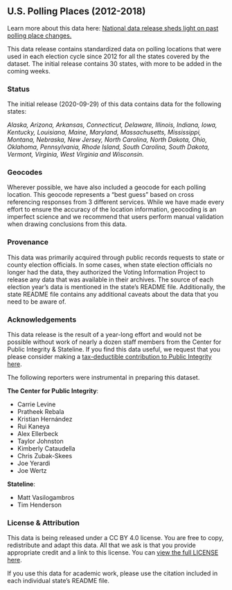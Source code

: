 ## U.S. Polling Places (2012-2018)

Learn more about this data here: [National data release sheds light on past polling place changes.](https://publicintegrity.org/politics/elections/ballotboxbarriers/data-release-sheds-light-on-past-polling-place-changes)

This data release contains standardized data on polling locations that were used in each election cycle since 2012 for all the states covered by the dataset. The initial release contains 30 states, with more to be added in the coming weeks.

### Status

The initial release (2020-09-29) of this data contains data for the following states:

*Alaska, Arizona, Arkansas, Connecticut, Delaware, Illinois, Indiana, Iowa, Kentucky, Louisiana, Maine, Maryland, Massachusetts, Mississippi, Montana, Nebraska, New Jersey, North Carolina, North Dakota, Ohio, Oklahoma, Pennsylvania, Rhode Island, South Carolina, South Dakota, Vermont, Virginia, West Virginia and Wisconsin.*

### Geocodes

Wherever possible, we have also included a geocode for each polling location. This geocode represents a “best guess” based on cross referencing responses from 3 different services. While we have made every effort to ensure the accuracy of the location information, geocoding is an imperfect science and we recommend that users perform manual validation when drawing conclusions from this data.

### Provenance

This data was primarily acquired through public records requests to state or county election officials. In some cases, when state election officials no longer had the data, they authorized the Voting Information Project to release any data that was available in their archives. The source of each election year’s data is mentioned in the state’s README file. Additionally, the state README file contains any additional caveats about the data that you need to be aware of.

### Acknowledgements

This data release is the result of a year-long effort and would not be possible without work of nearly a dozen staff members from the Center for Public Integrity & Stateline. If you find this data useful, we request that you please consider making a [tax-deductible contribution to Public Integrity here](https://checkout.fundjournalism.org/memberform?org_id=cpi&campaign=701f4000000FOWIAA4).

The following reporters were instrumental in preparing this dataset.

**The Center for Public Integrity**:
- Carrie Levine
- Pratheek Rebala
- Kristian Hernández
- Rui Kaneya
- Alex Ellerbeck
- Taylor Johnston
- Kimberly Cataudella
- Chris Zubak-Skees
- Joe Yerardi
- Joe Wertz

**Stateline**:
- Matt Vasilogambros
- Tim Henderson

### License & Attribution

This data is being released under a CC BY 4.0 license. You are free to copy, redistribute and adapt this data. All that we ask is that you provide appropriate credit and a link to this license. You can [view the full LICENSE here](LICENSE).

If you use this data for academic work, please use the citation included in each individual state’s README file.